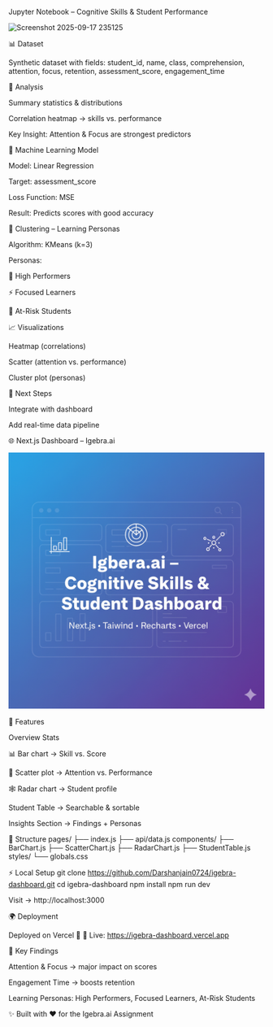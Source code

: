 Jupyter Notebook – Cognitive Skills & Student Performance


<img width="1022" height="475" alt="Screenshot 2025-09-17 235125" src="https://github.com/user-attachments/assets/d8bbf1bb-cd28-42b4-8ce8-e127afba7442" />




📊 Dataset

Synthetic dataset with fields:
student_id, name, class, comprehension, attention, focus, retention, assessment_score, engagement_time

🔎 Analysis

Summary statistics & distributions

Correlation heatmap → skills vs. performance

Key Insight: Attention & Focus are strongest predictors

🤖 Machine Learning Model

Model: Linear Regression

Target: assessment_score

Loss Function: MSE

Result: Predicts scores with good accuracy

👥 Clustering – Learning Personas

Algorithm: KMeans (k=3)

Personas:

🧠 High Performers

⚡ Focused Learners

🎯 At-Risk Students

📈 Visualizations

Heatmap (correlations)

Scatter (attention vs. performance)

Cluster plot (personas)

🚀 Next Steps

Integrate with dashboard

Add real-time data pipeline

🌐 Next.js Dashboard – Igebra.ai



![Dashboard Banner](public\Gemini_Generated_Image_poj1cjpoj1cjpoj1.png)





🚀 Features

Overview Stats

📊 Bar chart → Skill vs. Score

🔵 Scatter plot → Attention vs. Performance

🕸️ Radar chart → Student profile

Student Table → Searchable & sortable

Insights Section → Findings + Personas

📂 Structure
pages/
 ├── index.js
 ├── api/data.js
components/
 ├── BarChart.js
 ├── ScatterChart.js
 ├── RadarChart.js
 ├── StudentTable.js
styles/
 └── globals.css

⚡ Local Setup
git clone https://github.com/Darshanjain0724/igebra-dashboard.git
cd igebra-dashboard
npm install
npm run dev


Visit → http://localhost:3000

🌍 Deployment

Deployed on Vercel 🚀
🔗 Live: https://igebra-dashboard.vercel.app

🔑 Key Findings

Attention & Focus → major impact on scores

Engagement Time → boosts retention

Learning Personas: High Performers, Focused Learners, At-Risk Students

✨ Built with ❤️ for the Igebra.ai Assignment
